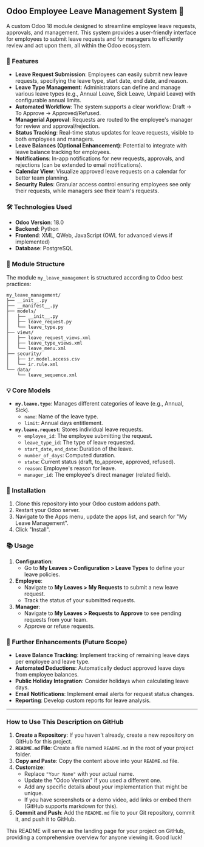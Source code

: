 ## Odoo Employee Leave Management System 🌟

A custom Odoo 18 module designed to streamline employee leave requests, approvals, and management. This system provides a user-friendly interface for employees to submit leave requests and for managers to efficiently review and act upon them, all within the Odoo ecosystem.

### 🚀 Features

  * **Leave Request Submission**: Employees can easily submit new leave requests, specifying the leave type, start date, end date, and reason.
  * **Leave Type Management**: Administrators can define and manage various leave types (e.g., Annual Leave, Sick Leave, Unpaid Leave) with configurable annual limits.
  * **Automated Workflow**: The system supports a clear workflow: Draft -\> To Approve -\> Approved/Refused.
  * **Managerial Approval**: Requests are routed to the employee's manager for review and approval/rejection.
  * **Status Tracking**: Real-time status updates for leave requests, visible to both employees and managers.
  * **Leave Balances (Optional Enhancement)**: Potential to integrate with leave balance tracking for employees.
  * **Notifications**: In-app notifications for new requests, approvals, and rejections (can be extended to email notifications).
  * **Calendar View**: Visualize approved leave requests on a calendar for better team planning.
  * **Security Rules**: Granular access control ensuring employees see only their requests, while managers see their team's requests.

### 🛠️ Technologies Used

  * **Odoo Version**: 18.0
  * **Backend**: Python
  * **Frontend**: XML, QWeb, JavaScript (OWL for advanced views if implemented)
  * **Database**: PostgreSQL

### 📂 Module Structure

The module `my_leave_management` is structured according to Odoo best practices:

```
my_leave_management/
├── __init__.py
├── __manifest__.py
├── models/
│   ├── __init__.py
│   ├── leave_request.py
│   └── leave_type.py
├── views/
│   ├── leave_request_views.xml
│   ├── leave_type_views.xml
│   └── leave_menu.xml
├── security/
│   ├── ir.model.access.csv
│   └── ir.rule.xml
└── data/
    └── leave_sequence.xml
```

### 💡 Core Models

  * **`my.leave.type`**: Manages different categories of leave (e.g., Annual, Sick).
      * `name`: Name of the leave type.
      * `limit`: Annual days entitlement.
  * **`my.leave.request`**: Stores individual leave requests.
      * `employee_id`: The employee submitting the request.
      * `leave_type_id`: The type of leave requested.
      * `start_date`, `end_date`: Duration of the leave.
      * `number_of_days`: Computed duration.
      * `state`: Current status (draft, to\_approve, approved, refused).
      * `reason`: Employee's reason for leave.
      * `manager_id`: The employee's direct manager (related field).

### 🚀 Installation

1.  Clone this repository into your Odoo custom addons path.
2.  Restart your Odoo server.
3.  Navigate to the Apps menu, update the apps list, and search for "My Leave Management".
4.  Click "Install".

### 📚 Usage

1.  **Configuration**:
      * Go to **My Leaves \> Configuration \> Leave Types** to define your leave policies.
2.  **Employee**:
      * Navigate to **My Leaves \> My Requests** to submit a new leave request.
      * Track the status of your submitted requests.
3.  **Manager**:
      * Navigate to **My Leaves \> Requests to Approve** to see pending requests from your team.
      * Approve or refuse requests.

### 📝 Further Enhancements (Future Scope)

  * **Leave Balance Tracking**: Implement tracking of remaining leave days per employee and leave type.
  * **Automated Deductions**: Automatically deduct approved leave days from employee balances.
  * **Public Holiday Integration**: Consider holidays when calculating leave days.
  * **Email Notifications**: Implement email alerts for request status changes.
  * **Reporting**: Develop custom reports for leave analysis.

-----

### **How to Use This Description on GitHub**

1.  **Create a Repository**: If you haven't already, create a new repository on GitHub for this project.
2.  **`README.md` File**: Create a file named `README.md` in the root of your project folder.
3.  **Copy and Paste**: Copy the content above into your `README.md` file.
4.  **Customize**:
      * Replace `"Your Name"` with your actual name.
      * Update the "Odoo Version" if you used a different one.
      * Add any specific details about *your* implementation that might be unique.
      * If you have screenshots or a demo video, add links or embed them (GitHub supports markdown for this).
5.  **Commit and Push**: Add the `README.md` file to your Git repository, commit it, and push it to GitHub.

This README will serve as the landing page for your project on GitHub, providing a comprehensive overview for anyone viewing it. Good luck\!
